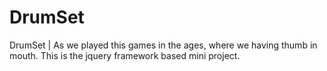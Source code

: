 # DrumSet
DrumSet | As we played this games in the ages, where we having thumb in mouth.  This is the jquery framework based mini project.
